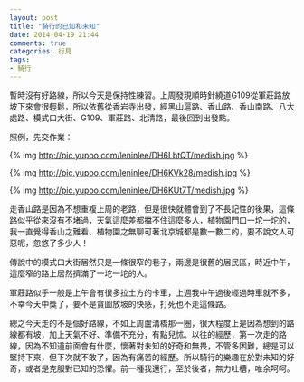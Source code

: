 ```yaml
---
layout: post
title: "騎行的已知和未知"
date: 2014-04-19 21:44
comments: true
categories: 行見
tags:
- 騎行
---
```


暫時沒有好路線，所以今天是保持性練習。上周發現順時針繞道G109從軍莊路放坡下來會很輕鬆，所以依舊從香岩寺出發，經黑山扈路、香山路、香山南路、八大處路、模式口大街、G109、軍莊路、北清路，最後回到出發點。

照例，先交作業：

{% img http://pic.yupoo.com/leninlee/DH6LbtQT/medish.jpg %}

{% img http://pic.yupoo.com/leninlee/DH6KVk28/medish.jpg %}

{% img http://pic.yupoo.com/leninlee/DH6KUt7T/medish.jpg %}

走香山路是因為不想重複上周的老路，但是很快就體會到了不長記性的後果，這條路似乎從來沒有不堵過，天氣這麼差都擋不住這麼多人，植物園門口一坨一坨的，我一直覺得香山之難看、植物園之無聊可著北京城都是數一數二的，要不說文人可惡呢，忽悠了多少人！

傳說中的模式口大街居然只是一條很窄的巷子，兩邊是很舊的居民區，時近中午，這麼窄的路上居然擠滿了一坨一坨的人。

軍莊路似乎一般是上午會有很多拉土方的卡車，上週我中午過後經過時車就不多，不幸今天中獎了，要不是貪圖放坡的快感，打死也不走這條路。

總之今天走的不是個好路線，不如上周盧溝橋那一圈，很大程度上是因為想到的路線都有坡，加上天氣不好、準備不充分，有點兒怵。以往的經歷，第一次走的路線，因為不知道前面會有什麼，懷著對未知的好奇和無畏，不管多困難，總是可以堅持下來，但下次就不敢了，因為有痛苦的經歷。所以騎行的樂趣在於對未知的好奇，或者是克服對已知的恐懼。前一種我還行，至於後者，無力吐槽，唯余呵呵。
